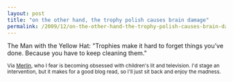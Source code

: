 ```yaml
---
layout: post
title: "on the other hand, the trophy polish causes brain damage"
permalink: /2009/12/on-the-other-hand-the-trophy-polish-causes-brain-damage.html
---
```


<p>The Man with the Yellow Hat:  "Trophies make it hard to forget things you’ve done. Because you have to keep cleaning them."</p>

<p><small>Via <a href="http://www.kungfugrippe.com/post/284746931/trophies">Merlin</a>, who I fear is becoming obsessed with children's lit and television.  I'd stage an intervention, but it makes for a good blog read, so I'll just sit back and enjoy the madness.</small></p>


